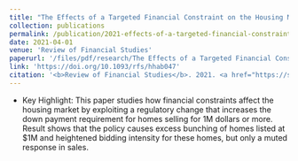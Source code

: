 ```yaml
---
title: "The Effects of a Targeted Financial Constraint on the Housing Market"
collection: publications
permalink: /publication/2021-effects-of-a-targeted-financial-constraint-on-the-housing-market
date: 2021-04-01
venue: 'Review of Financial Studies'
paperurl: '/files/pdf/research/The Effects of a Targeted Financial Constraint on the Housing Market.pdf'
link: 'https://doi.org/10.1093/rfs/hhab047'
citation: '<b>Review of Financial Studies</b>. 2021. <a href="https://scholar.google.com/scholar?hl=en&as_sdt=0%2C5&q=%22The+Effects+of+a+Targeted+Financial+Constraint+on+the+Housing+Market%22&btnG=#d=gs_cit&u=%2Fscholar%3Fq%3Dinfo%3AdXYmpzMLY_IJ%3Ascholar.google.com%2F%26output%3Dcite%26scirp%3D0%26hl%3Den">Citation</a>'
---
```

* Key Highlight: This paper studies how financial constraints affect the housing market by exploiting a regulatory change that increases the down payment requirement for homes selling for 1M dollars or more. Result shows that the policy causes excess bunching of homes listed at \$1M and heightened bidding intensity for these homes, but only a muted response in sales.
